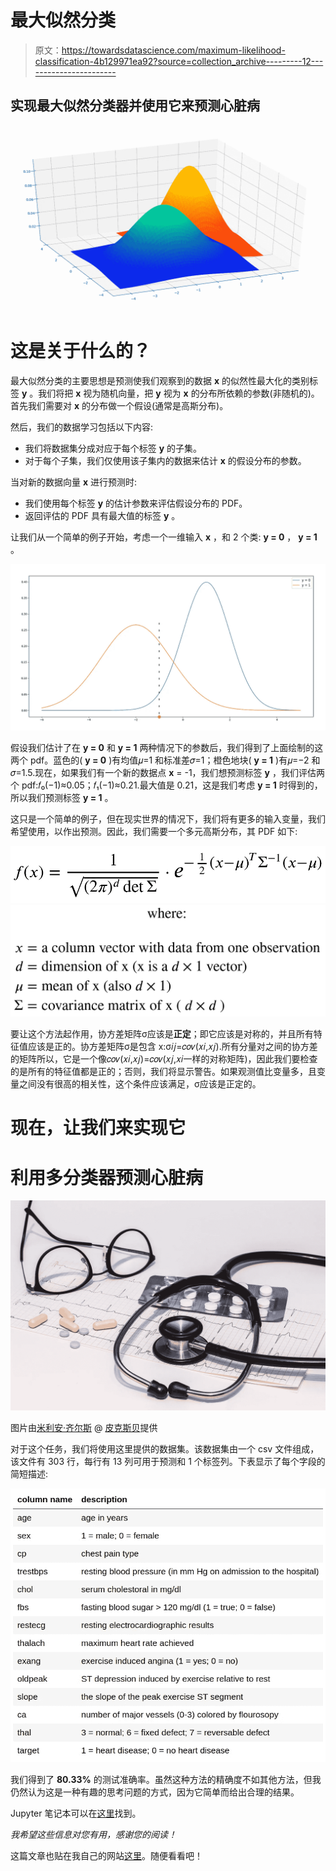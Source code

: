 # 最大似然分类

> 原文：<https://towardsdatascience.com/maximum-likelihood-classification-4b129971ea92?source=collection_archive---------12----------------------->

## 实现最大似然分类器并使用它来预测心脏病

![](img/8b22b6586ba7d91d3393b97cd0312c66.png)

# 这是关于什么的？

最大似然分类的主要思想是预测使我们观察到的数据 **x** 的似然性最大化的类别标签 **y** 。我们将把 **x** 视为随机向量，把 **y** 视为 **x** 的分布所依赖的参数(非随机的)。首先我们需要对 **x** 的分布做一个假设(通常是高斯分布)。

然后，我们的数据学习包括以下内容:

*   我们将数据集分成对应于每个标签 **y** 的子集。
*   对于每个子集，我们仅使用该子集内的数据来估计 **x** 的假设分布的参数。

当对新的数据向量 **x** 进行预测时:

*   我们使用每个标签 **y** 的估计参数来评估假设分布的 PDF。
*   返回评估的 PDF 具有最大值的标签 **y** 。

让我们从一个简单的例子开始，考虑一个一维输入 **x** ，和 2 个类: **y = 0** ， **y = 1** 。

![](img/1bcc1c5afcee87ccea6f4d64f483c9c1.png)

假设我们估计了在 **y = 0** 和 **y = 1** 两种情况下的参数后，我们得到了上面绘制的这两个 pdf。蓝色的( **y = 0** )有均值𝜇=1 和标准差𝜎=1；橙色地块( **y = 1** )有𝜇=−2 和𝜎=1.5.现在，如果我们有一个新的数据点 **x** = -1，我们想预测标签 **y** ，我们评估两个 pdf:𝑓₀(−1)≈0.05；𝑓₁(−1)≈0.21.最大值是 0.21，这是我们考虑 **y = 1** 时得到的，所以我们预测标签 **y = 1** 。

这只是一个简单的例子，但在现实世界的情况下，我们将有更多的输入变量，我们希望使用，以作出预测。因此，我们需要一个多元高斯分布，其 PDF 如下:

![](img/03930159012a7ac4cc5cc879ba556713.png)![](img/a2c58987867fc2d2219582960866b7e5.png)

要让这个方法起作用，协方差矩阵σ应该是**正定**；即它应该是对称的，并且所有特征值应该是正的。协方差矩阵σ是包含 x:σ𝑖𝑗=𝑐𝑜𝑣(𝑥𝑖,𝑥𝑗).所有分量对之间的协方差的矩阵所以，它是一个像𝑐𝑜𝑣(𝑥𝑖,𝑥𝑗)=𝑐𝑜𝑣(𝑥𝑗,𝑥𝑖一样的对称矩阵)，因此我们要检查的是所有的特征值都是正的；否则，我们将显示警告。如果观测值比变量多，且变量之间没有很高的相关性，这个条件应该满足，σ应该是正定的。

# 现在，让我们来实现它

# 利用多分类器预测心脏病

![](img/9280f604d8bb079f942a1fa50ab7f457.png)

图片由[米利安·齐尔斯](https://pixabay.com/ro/users/Myriams-Fotos-1627417/?utm_source=link-attribution&utm_medium=referral&utm_campaign=image&utm_content=1953179) @ [皮克斯贝](https://pixabay.com/ro/?utm_source=link-attribution&utm_medium=referral&utm_campaign=image&utm_content=1953179)提供

对于这个任务，我们将使用这里提供的数据集。该数据集由一个 csv 文件组成，该文件有 303 行，每行有 13 列可用于预测和 1 个标签列。下表显示了每个字段的简短描述:

![](img/287636d937a7b742f9dab13b77b3da90.png)

我们得到了 **80.33%** 的测试准确率。虽然这种方法的精确度不如其他方法，但我仍然认为这是一种有趣的思考问题的方式，因为它简单而给出合理的结果。

Jupyter 笔记本可以在[这里](https://www.kaggle.com/dorianlazar/maximum-likelihood-classification-heart-disease)找到。

*我希望这些信息对您有用，感谢您的阅读！*

这篇文章也贴在我自己的网站[这里](https://www.nablasquared.com/maximum-likelihood-classification/)。随便看看吧！